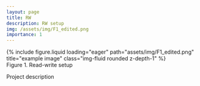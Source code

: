 ```yaml
---
layout: page
title: RW
description: RW setup
img: /assets/img/F1_edited.png
importance: 1
---
```


<div class="row">
    <div class="col-sm mt-3 mt-md-0">
        {% include figure.liquid loading="eager" path="assets/img/F1_edited.png" title="example image" class="img-fluid rounded z-depth-1" %}
    </div>
</div>
<div class="caption">
    Figure 1. Read-write setup
</div>

Project description
